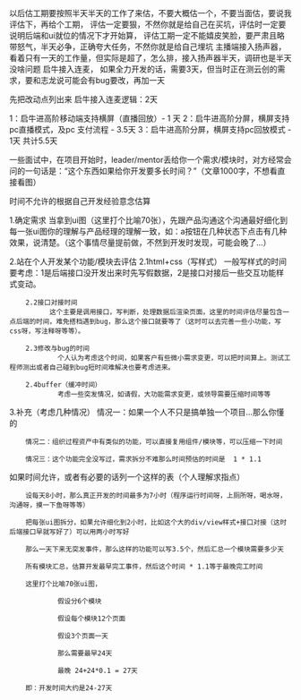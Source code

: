 以后估工期要按照半天半天的工作了来估，不要大概估一个，不要当面估，要说我评估下，再给个工期，
评估一定要狠，不然你就是给自己在买坑，评估时一定要说明后端和ui就位的情况下才开始算，
评估工期一定不能嬉皮笑脸，要严肃且略带怒气，半天必争，正确夸大任务，不然你就是给自己埋坑
主播端接入扬声器，看着只有一天的工作量，但实际是超了，怎么排，接入扬声器半天，调研也是半天没啥问题
启牛接入连麦，
如果全力开发的话，需要3天，但当时正在测云创的需求，要和志龙说可能会有bug要改，再加一天


先把改动点列出来
启牛接入连麦逻辑：2天


1：启牛进高阶移动端支持横屏（直播回放）- 1 天
2：启牛进高阶分屏，横屏支持pc直播模式，及pc 支付流程 - 3.5天
3：启牛进高阶分屏，横屏支持pc回放模式 - 1天
共计5.5天




一些面试中，在项目开始时，leader/mentor丢给你一个需求/模块时，对方经常会问的一句话是：“这个东西如果给你开发要多长时间？”（文章1000字，不想看直接看图）

时间不允许的根据自己开发经验意念估算



1.确定需求
        当拿到ui图（这里打个比喻70张），先跟产品沟通这个沟通最好细化到每一张ui图你的理解与产品经理的理解一致，如：a按钮在几种状态下点击有几种效果，说清楚。（这个事情尽量提前做，不然到开发时发现，可能会晚了...）

2.站在个人开发某个功能/模块去评估
        2.1html+css（写样式）
                一般写样式的时间要考虑：1是后端接口没开发出来时先写假数据，2是接口对接后一些交互功能样式变动。

        2.2接口对接时间
              这个主要是调用接口，写判断，处理数据后渲染页面，这里的时间评估尽量包含一点后端的时间，难免搭档遇到bug，那么这个接口就要等了（这时可以去完善一些小功能，写css呀，写注释呀等等）。

        2.3修改与bug的时间
                个人认为考虑这个时间，如果客户有些微小需求变更，可以把时间算上。测试工程师测出或者自己碰到bug短时间难解决也要考虑进来。

        2.4buffer（缓冲时间）
                考虑一些突发情况，如请假，大功能需求变更，或领导需要压缩时间等等

3.补充（考虑几种情况）
       情况一：如果一个人不只是搞单独一个项目...那么你懂的

        情况二：组织过程资产中有类似的功能，可以直接复用组件/模块等，可以压缩一下时间

        情况三：这个功能完全没写过，需求拆分不难那么时间预估的时间是  1 * 1.1

如果时间允许，或者有必要的话列一个这样的表（个人理解求指点）

        设每天8小时，那么真正开发的时间最多为7小时（程序运行时间呀，上厕所呀，喝水呀，沟通呀，摸一下鱼呀等等）

        把每张ui图拆分，如果允许细化到2小时，比如这个大的div/view样式+接口对接（这时后端接口早就写好了）可以用两小时写好

        那么一天下来无突发事件，那么这样的功能可以写3.5个，然后汇总一个模块需要多少天

        所有模块汇总，估算开发最早完工事件，然后这个时间 * 1.1等于最晚完工时间

        这里打个比喻70张ui图，

                假设分6个模块

                假设每个模块12个页面

                假设3个页面一天

                那么需要最早24天

                最晚 24+24*0.1 = 27天 

        即：开发时间大约是24-27天
